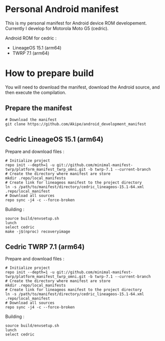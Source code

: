 # Personal Android manifest

This is my personal manifest for Android device ROM developement. Currently I develop for Motorola Moto G5 (cedric).

Android ROM for cedric :
- LineageOS 15.1 (arm64)
- TWRP 7.1 (arm64)

# How to prepare build
You will need to download the manifest, download the Android source, and then execute the compilation.

## Prepare the manifest
```
# Download the manifest
git clone https://github.com/Akipe/android_development_manifest
```

## Cedric LineageOS 15.1 (arm64)
Prepare and download files :
```
# Initialize project 
repo init --depth=1 -u git://github.com/minimal-manifest-twrp/platform_manifest_twrp_omni.git -b twrp-7.1 --current-branch
# Create the directory where manifest are store
mkdir .repo/local_manifests
# Create link for lineageos manifest to the project directory
ln -s /path/to/manifest/directory/cedric_lineageos-15.1-64.xml .repo/local_manifest
# Download all sources
repo sync -j4 -c --force-broken 
```
Building :
```
source build/envsetup.sh
lunch
select cedric
make -j$(nproc) recoveryimage
```

## Cedric TWRP 7.1 (arm64)
Prepare and download files :
```
# Initialize project 
repo init --depth=1 -u git://github.com/minimal-manifest-twrp/platform_manifest_twrp_omni.git -b twrp-7.1 --current-branch
# Create the directory where manifest are store
mkdir .repo/local_manifests
# Create link for lineageos manifest to the project directory
ln -s /path/to/manifest/directory/cedric_lineageos-15.1-64.xml .repo/local_manifest
# Download all sources
repo sync -j4 -c --force-broken 
```
Building :
```
source build/envsetup.sh
lunch
select cedric
```

